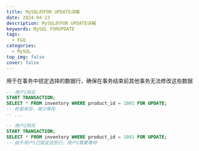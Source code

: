 ```yaml
---
title: MySQL的FOR UPDATE详解
date: 2024-04-23
description: MySQL的FOR UPDATE详解
keywords: MySQL FORUPDATE
tags:
  - F&Q
categories:
  - MySQL
top_img: false
cover: false
---
```


用于在事务中锁定选择的数据行，确保在事务结束前其他事务无法修改这些数据



```sql
-- 用户1购买
START TRANSACTION;
SELECT * FROM inventory WHERE product_id = 1001 FOR UPDATE;
-- 检查库存，减少库存
-- ...

-- 用户2购买
START TRANSACTION;
SELECT * FROM inventory WHERE product_id = 1001 FOR UPDATE;
-- 由于用户1已锁定这些行，用户2需要等待
```

